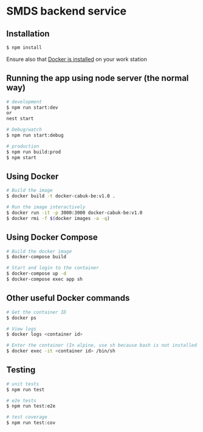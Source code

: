 # SMDS backend service

## Installation

```bash
$ npm install
```

Ensure also that [Docker is installed](https://docs.docker.com/engine/install) on your work station

## Running the app using node server (the normal way)

```bash
# development
$ npm run start:dev
or
nest start

# Debug/watch
$ npm run start:debug

# production
$ npm run build:prod
$ npm start
```

## Using Docker

```sh
# Build the image
$ docker build -t docker-cabuk-be:v1.0 .

# Run the image interactively
$ docker run -it -p 3000:3000 docker-cabuk-be:v1.0
$ docker rmi -f $(docker images -a -q)
```

## Using Docker Compose

```sh
# Build the docker image
$ docker-compose build

# Start and login to the container
$ docker-compose up -d
$ docker-compose exec app sh
```

## Other useful Docker commands

```sh
# Get the container ID
$ docker ps

# View logs
$ docker logs <container id>

# Enter the container (In alpine, use sh because bash is not installed by default)
$ docker exec -it <container id> /bin/sh
```

## Testing

```bash
# unit tests
$ npm run test

# e2e tests
$ npm run test:e2e

# test coverage
$ npm run test:cov
```
